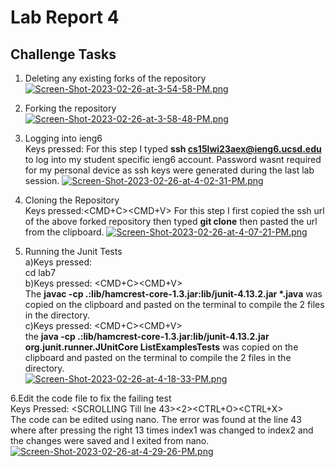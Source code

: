# Lab Report 4 #
## Challenge Tasks ##
1. Deleting any existing forks of the repository \
[![Screen-Shot-2023-02-26-at-3-54-58-PM.png](https://i.postimg.cc/QxjvbdK1/Screen-Shot-2023-02-26-at-3-54-58-PM.png)](https://postimg.cc/QVn6Nsbd)

2. Forking the repository \
[![Screen-Shot-2023-02-26-at-3-58-48-PM.png](https://i.postimg.cc/66zg3NT0/Screen-Shot-2023-02-26-at-3-58-48-PM.png)](https://postimg.cc/23b2cMQb)

3. Logging into ieng6 \
Keys pressed:<ENTER>
For this step I typed **ssh cs15lwi23aex@ieng6.ucsd.edu** to log into my student specific ieng6 account. Password wasnt required for my personal device as 
ssh keys were generated during the last lab session.
[![Screen-Shot-2023-02-26-at-4-02-31-PM.png](https://i.postimg.cc/W3mNhnxp/Screen-Shot-2023-02-26-at-4-02-31-PM.png)](https://postimg.cc/WF3LyM2x)

4. Cloning the Repository \
Keys pressed:<CMD+C><CMD+V><ENTER>
For this step I first copied the ssh url of the above forked repository then typed **git clone** then pasted the url from the clipboard.
[![Screen-Shot-2023-02-26-at-4-07-21-PM.png](https://i.postimg.cc/BbdMkTQD/Screen-Shot-2023-02-26-at-4-07-21-PM.png)](https://postimg.cc/7Jn3TTzY)

5. Running the Junit Tests \
a)Keys pressed: <ENTER> \
  cd lab7 \
b)Keys pressed: <CMD+C><CMD+V><ENTER> \
  The __javac -cp .:lib/hamcrest-core-1.3.jar:lib/junit-4.13.2.jar *.java__ was copied on the clipboard and pasted on the terminal to compile the 2 files in the directory. \
c)Keys pressed: <CMD+C><CMD+V><ENTER> \
  the __java -cp .:lib/hamcrest-core-1.3.jar:lib/junit-4.13.2.jar org.junit.runner.JUnitCore ListExamplesTests__ was copied on the clipboard and pasted on the terminal to compile the 2 files in the directory. \
[![Screen-Shot-2023-02-26-at-4-18-33-PM.png](https://i.postimg.cc/brNZPWdf/Screen-Shot-2023-02-26-at-4-18-33-PM.png)](https://postimg.cc/WFCN69M5)

6.Edit the code file to fix the failing test \
Keys Pressed: <ENTER> <SCROLLING Till lne 43><backspace><2><CTRL+O><CTRL+X><n> \
The code can be edited using nano. The error was found at the line 43 where after pressing the right 13 times index1 was changed to index2 and the changes were saved and I exited from nano.
[![Screen-Shot-2023-02-26-at-4-29-26-PM.png](https://i.postimg.cc/Hx7gytK8/Screen-Shot-2023-02-26-at-4-29-26-PM.png)](https://postimg.cc/8JD98LTT)
